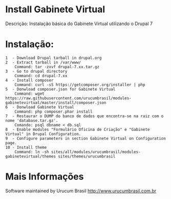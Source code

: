 Install Gabinete Virtual
===============

Descrição: Instalação básica do Gabinete Virtual utilizando o Drupal 7

Instalação:
===============
	1  - Download Drupal tarball in drupal.org
	2  - Extract tarball in /var/www/
		Command: tar -zxvf drupal-7.xx.tar.gz
	3  - Go to drupal directory 
		Command: cd drupal-7.xx
	4  - Install composer
		Command: curl -sS https://getcomposer.org/installer | php
	5  - Donwload composer.json for Gabinete Virtual
		Command: wget https://raw.githubusercontent.com/urucumbrasil/modules-gabinetevirtual/master/install/composer.json
	6  - Donwload Gabinete Virtual
		Command: php composer.phar install
	7  - Restaurar o DUMP do banco de dados que encontra-se na raiz com o nome 'database.tar.gz'. 
		Comando: psql dbname < db.sql
	8  - Enable modules "Formulário Oficina de Criação" e "Gabinete Virtual" in Drupal Configuration.
	9  - Configure parameters in section Gabinete Virtual on Configuration page.
	10 - Install theme
		Command: ln -sh sites/all/modules/urucumbrasil/modules-gabinetevirtual/themes sites/themes/urucumbrasil

Mais Informações
===============
Software maintained by Urucum Brasil
http://www.urucumbrasil.com.br
